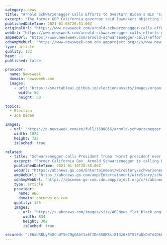 ```yaml
---
category: news
title: "Arnold Schwarzenegger Calls Efforts to Overturn Biden's Win 'Crazy and Evil'"
excerpt: "The former GOP California governor said lawmakers objecting to Biden's win will be remembered as \"villains\" by their grandchildren."
publishedDateTime: 2021-01-05T20:51:00Z
originalUrl: "https://www.newsweek.com/arnold-schwarzenegger-calls-efforts-overturn-bidens-win-crazy-evil-1559133"
webUrl: "https://www.newsweek.com/arnold-schwarzenegger-calls-efforts-overturn-bidens-win-crazy-evil-1559133"
ampWebUrl: "https://www.newsweek.com/arnold-schwarzenegger-calls-efforts-overturn-bidens-win-crazy-evil-1559133?amp=1"
cdnAmpWebUrl: "https://www-newsweek-com.cdn.ampproject.org/c/s/www.newsweek.com/arnold-schwarzenegger-calls-efforts-overturn-bidens-win-crazy-evil-1559133?amp=1"
type: article
quality: 122
heat: -1
published: false

provider:
  name: Newsweek
  domain: newsweek.com
  images:
    - url: "https://smartableai.github.io/election/assets/images/organizations/newsweek.com-50x50.jpg"
      width: 50
      height: 50

topics:
  - Election
  - Joe Biden

images:
  - url: "https://d.newsweek.com/en/full/1698866/arnold-schwarzenegger.jpg"
    width: 1024
    height: 722
    isCached: true

related:
  - title: "Schwarzenegger calls President Trump 'worst president ever'"
    excerpt: "Former California Gov_ Arnold Schwarzenegger is calling President Donald Trump a failed leader who “will go down in history as the worst president ever.”"
    publishedDateTime: 2021-01-10T20:58:00Z
    webUrl: "https://abcnews.go.com/Entertainment/wireStory/schwarzenegger-calls-president-trump-worst-president-75165493"
    ampWebUrl: "https://abcnews.go.com/amp/Entertainment/wireStory/schwarzenegger-calls-president-trump-worst-president-75165493"
    cdnAmpWebUrl: "https://abcnews-go-com.cdn.ampproject.org/c/s/abcnews.go.com/amp/Entertainment/wireStory/schwarzenegger-calls-president-trump-worst-president-75165493"
    type: article
    provider:
      name: ABC
      domain: abcnews.go.com
    quality: 125
    images:
      - url: "https://s.abcnews.com/images/site/ABCNews_flat_black.png"
        width: 834
        height: 308
        isCached: true

secured: "cE6xURBLyFmUCndY5eC9gQAbY1x6fIDeS5OKBsi8I3z6+6T5tFuQkDnTd4Dk03OtPIJCevAROQ741WJJyjmMyjMpykhey60uq5jYu1/AKAC6m3LGzgHv4zVARMlO/Ijo5BlSqcusUNakZEgwsG92YK1hV1DEeh/1w6G1wLKI0UYjq9BAVc4m28umT/cV0/ECyBACf5qsoGJGDcheCGT/RErY+SRp4wTafIeRrLubGVBj4j+G/zgjN8fG3qDBD4xQLHnUxNUaLu2o6S9y5Z1AQC9oFDheqHvldtrj/yMUqpxKqa8B5CI5p4YjaCN2Et2dO5XWE0hVQiUznx4mpfsWg5Sv/oiHKhj6Bm2mzhyItiY=;VjFbSnP3OhDaducWzcm4wg=="
---
```


